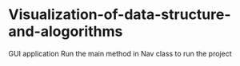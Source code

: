 # Visualization-of-data-structure-and-alogorithms
GUI application
Run the main method in Nav class to run the project
